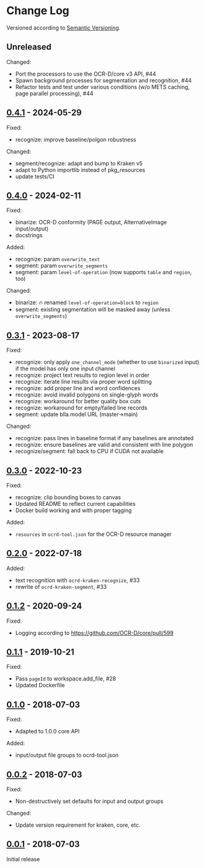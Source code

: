 Change Log
==========

Versioned according to [Semantic Versioning](http://semver.org/).

## Unreleased

Changed:

  * Port the processors to use the OCR-D/core v3 API, #44
  * Spawn background processes for segmentation and recognition, #44
  * Refactor tests and test under various conditions (w/o METS caching, page parallel processing), #44

## [0.4.1] - 2024-05-29

Fixed:

  * recognize: improve baseline/polgon robustness

Changed:

  * segment/recognize: adapt and bump to Kraken v5
  * adapt to Python importlib instead of pkg_resources
  * update tests/CI

## [0.4.0] - 2024-02-11

Fixed:

  * binarize: OCR-D conformity (PAGE output, AlternativeImage input/output)
  * docstrings

Added:

  * recognize: param `overwrite_text`
  * segment: param `overwrite_segments`
  * segment: param `level-of-operation` (now supports `table` and `region`, too)

Changed:

  * binarize: :fire: renamed `level-of-operation=block` to `region`
  * segment: existing segmentation will be masked away (unless `overwrite_segments`)

## [0.3.1] - 2023-08-17

Fixed:

  * recognize: only apply `one_channel_mode` (whether to use `binarized` input)
    if the model has only one input channel
  * recognize: project text results to region level in order
  * recognize: iterate line results via proper word splitting
  * recognize: add proper line and word confidences
  * recognize: avoid invalid polygons on single-glyph words
  * recognize: workaround for better quality box cuts
  * recognize: workaround for empty/failed line records
  * segment: update blla.model URL (master→main)

Changed:

  * recognize: pass lines in baseline format if any baselines are annotated
  * recognize: ensure baselines are valid and consistent with line polygon
  * recognize/segment: fall back to CPU if CUDA not available

## [0.3.0] - 2022-10-23

Fixed:

  * recognize: clip bounding boxes to canvas
  * Updated README to reflect current capabilities
  * Docker build working and with proper tagging

Added:

  * `resources` in `ocrd-tool.json` for the OCR-D resource manager

## [0.2.0] - 2022-07-18

Added:

  * text recognition with `ocrd-kraken-recognize`, #33
  * rewrite of `ocrd-kraken-segment`, #33

## [0.1.2] - 2020-09-24

Fixed:

  * Logging according to https://github.com/OCR-D/core/pull/599

## [0.1.1] - 2019-10-21

Fixed:

  * Pass `pageId` to workspace.add_file, #28
  * Updated Dockerfile

## [0.1.0] - 2018-07-03

Fixed:

  * Adapted to 1.0.0 core API

Added:

  * input/output file groups to ocrd-tool.json

## [0.0.2] - 2018-07-03

Fixed:

  * Non-destructively set defaults for input and output groups

Changed:

  * Update version requirement for kraken, core, etc.

## [0.0.1] - 2018-07-03

Initial release

<!-- link-labels -->
[0.4.1]: v0.4.1...v0.4.0
[0.4.0]: v0.4.0...v0.3.1
[0.3.1]: v0.3.1...v0.3.0
[0.3.0]: v0.3.0...v0.2.0
[0.2.0]: v0.2.0...v0.1.2
[0.1.2]: v0.1.2...v0.1.1
[0.1.1]: v0.1.1...v0.1.0
[0.1.0]: v0.1.0...v0.0.2
[0.0.2]: v0.0.2...v0.0.1
[0.0.1]: ../../compare/HEAD...v0.0.1
